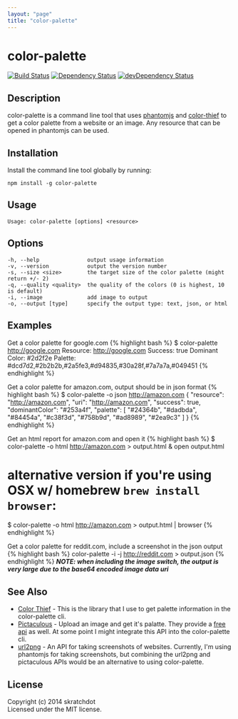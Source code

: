 ```yaml
---
layout: "page"
title: "color-palette"
---
```

# color-palette

[![Build Status](https://travis-ci.org/skratchdot/color-palette.png?branch=master)](https://travis-ci.org/skratchdot/color-palette)
[![Dependency Status](https://david-dm.org/skratchdot/color-palette.svg)](https://david-dm.org/skratchdot/color-palette)
[![devDependency Status](https://david-dm.org/skratchdot/color-palette/dev-status.svg)](https://david-dm.org/skratchdot/color-palette#info=devDependencies)


## Description

color-palette is a command line tool that uses
[phantomjs](http://phantomjs.org/) and [color-thief](https://github.com/lokesh/color-thief)
to get a color palette from a website or an image.
Any resource that can be opened in phantomjs can be used.


## Installation

Install the command line tool globally by running:

    npm install -g color-palette


## Usage

    Usage: color-palette [options] <resource>


## Options

    -h, --help               output usage information
    -v, --version            output the version number
    -s, --size <size>        the target size of the color palette (might return +/- 2)
    -q, --quality <quality>  the quality of the colors (0 is highest, 10 is default)
    -i, --image              add image to output
    -o, --output [type]      specify the output type: text, json, or html


## Examples

Get a color palette for google.com
{% highlight bash %}
$ color-palette http://google.com
      Resource: http://google.com
       Success: true
Dominant Color: #2d2f2e
       Palette: #dcd7d2,#2b2b2b,#2a5fe3,#d94835,#30a28f,#7a7a7a,#049451
{% endhighlight %}

Get a color palette for amazon.com, output should be in json format
{% highlight bash %}
$ color-palette -o json http://amazon.com
{
  "resource": "http://amazon.com",
  "uri": "http://amazon.com",
  "success": true,
  "dominantColor": "#253a4f",
  "palette": [
    "#24364b",
    "#dadbda",
    "#84454a",
    "#c38f3d",
    "#758b9d",
    "#ad8989",
    "#2ea9c3"
  ]
}
{% endhighlight %}

Get an html report for amazon.com and open it
{% highlight bash %}
$ color-palette -o html http://amazon.com > output.html & open output.html

# alternative version if you're using OSX w/ homebrew `brew install browser`:
$ color-palette -o html http://amazon.com > output.html | browser
{% endhighlight %}

Get a color palette for reddit.com, include a screenshot in the json output
{% highlight bash %}
color-palette -i -j http://reddit.com > output.json
{% endhighlight %}
***NOTE: when including the image switch, the output is very large
due to the base64 encoded image data uri***


## See Also

- [Color Thief](http://lokeshdhakar.com/projects/color-thief/) - This is the library that 
  I use to get palette information in the color-palette cli.
- [Pictaculous](http://www.pictaculous.com/) - Upload an image and get it's palatte. They provide
  a [free api](http://www.pictaculous.com/api/) as well. At some point I might integrate this API
  into the color-palette cli.
- [url2png](https://www.url2png.com/) - An API for taking screenshots of websites. Currently, I'm
  using phantomjs for taking screenshots, but combining the url2png and pictaculous APIs would be
  an alternative to using color-palette.


## License

Copyright (c) 2014 skratchdot  
Licensed under the MIT license.

